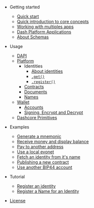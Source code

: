 - Getting started
    - [Quick start](getting-started/quickstart.md)
    - [Quick introduction to core concepts](getting-started/core-concepts.md)
    - [Working with multiples apps](getting-started/multiples-apps.md)
    - [Dash Platform Applications](getting-started/dash-platform-applications.md)
    - [About Schemas](getting-started/about-schemas.md)

- Usage 
    - [DAPI](usage/dapi.md)    
    - [Platform](platform/about-platform.md)
        - Identities
            - [About identities](platform/identities/about-identity.md)
            - [`.get()`](platform/identities/get.md)
            - [`.register()`](platform/identities/register.md)
        - [Contracts](platform/contracts.md)
        - [Documents](platform/documents.md)
        - [Names](platform/names.md)
    - [Wallet](wallet/about-wallet-lib.md)
        - [Accounts](wallet/accounts.md)
        - [Signing, Encrypt and Decrypt](wallet/signing-encrypt.md)
    - [Dashcore Primitives](usage/dashcorelib-primitives.md)

- Examples 
    - [Generate a mnemonic](/examples/generate-a-new-mnemonic.md) 
    - [Receive money and display balance](/examples/receive-money-and-check-balance.md) 
    - [Pay to another address](/examples/pay-to-another-address.md) 
    - [Use a local evonet](/examples/use-local-evonet.md) 
    - [Fetch an identity from it's name](/examples/fetch-an-identity-from-its-name.md) 
    - [Publishing a new contract](/examples/publishing-a-new-contract.md) 
    - [Use another BIP44 account](/examples/use-different-account.md) 
    
- Tutorial
    - [Register an identity](https://dashplatform.readme.io/docs/tutorial-register-an-identity)
    - [Register a Name for an Identity](https://dashplatform.readme.io/docs/tutorial-register-a-name-for-an-identity)
    
- [License](LICENSE)
